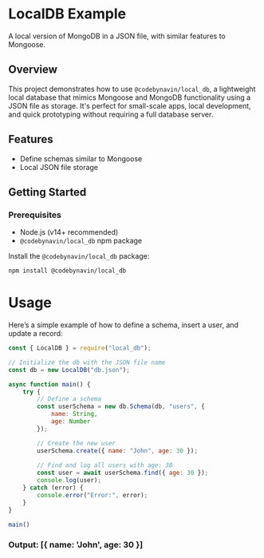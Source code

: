 # LocalDB Example

A local version of MongoDB in a JSON file, with similar features to Mongoose.

## Overview

This project demonstrates how to use `@codebynavin/local_db`, a lightweight local database that mimics Mongoose and MongoDB functionality using a JSON file as storage. It's perfect for small-scale apps, local development, and quick prototyping without requiring a full database server.

## Features

- Define schemas similar to Mongoose
- Local JSON file storage

## Getting Started

### Prerequisites

- Node.js (v14+ recommended)
- `@codebynavin/local_db` npm package

Install the `@codebynavin/local_db` package:

```bash
npm install @codebynavin/local_db
```

# Usage
Here’s a simple example of how to define a schema, insert a user, and update a record:
```js
const { LocalDB } = require("local_db");

// Initialize the db with the JSON file name
const db = new LocalDB("db.json");

async function main() {
    try {
        // Define a schema
        const userSchema = new db.Schema(db, "users", {
            name: String,
            age: Number
        });

        // Create the new user
        userSchema.create({ name: "John", age: 30 });
        
        // Find and log all users with age: 30
        const user = await userSchema.find({ age: 30 });
        console.log(user);
    } catch (error) {
        console.error("Error:", error);
    }
}

main()
```

### Output: [{ name: 'John', age: 30 }]
